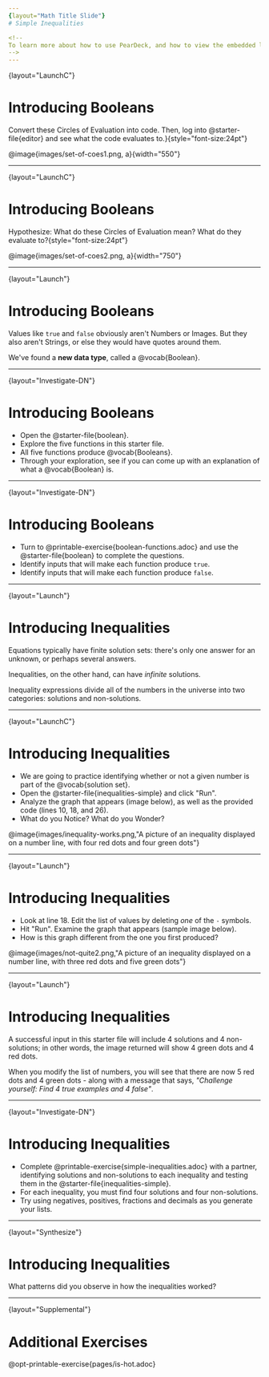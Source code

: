 ```yaml
---
{layout="Math Title Slide"}
# Simple Inequalities

<!--
To learn more about how to use PearDeck, and how to view the embedded links on these slides without going into present mode visit https://help.peardeck.com/en
-->
---
```

{layout="LaunchC"}
# Introducing Booleans 

Convert these Circles of Evaluation into code. Then, log into @starter-file{editor} and see what the code evaluates to.}{style="font-size:24pt"}

@image{images/set-of-coes1.png, a}{width="550"}


---
{layout="LaunchC"}
# Introducing Booleans 

Hypothesize: What do these Circles of Evaluation mean? What do they evaluate to?{style="font-size:24pt"}

@image{images/set-of-coes2.png, a}{width="750"}

---
{layout="Launch"}
# Introducing Booleans 

Values like `true` and `false` obviously aren't Numbers or Images. But they also aren't Strings, or else they would have quotes around them. 

We've found a __new data type__, called a @vocab{Boolean}.

---
{layout="Investigate-DN"}
# Introducing Booleans

* Open the @starter-file{boolean}.
* Explore the five functions in this starter file.
* All five functions produce @vocab{Booleans}. 
* Through your exploration, see if you can come up with an explanation of what a @vocab{Boolean} is.

---
{layout="Investigate-DN"}
# Introducing Booleans 

* Turn to @printable-exercise{boolean-functions.adoc} and use the @starter-file{boolean} to complete the questions.
* Identify inputs that will make each function produce `true`.
* Identify inputs that will make each function produce `false`.

<!--
Students will see functions on this page that they've never encountered before! But instead of answering their questions, encourage them to make a _guess_ about what they do, and then type it in to discover for themselves.
- Explicitly point out that _everything they know still works!_ They can use their reasoning about Circles of Evaluation and Contracts to figure things out.

Common Misconceptions
- Many students - especially traditionally high-achieving ones - will be very concerned about writing examples that are "wrong." The misconception here is that an expression that produces `false` is somehow _incorrect_. You can preempt this in advance, by explaining that our Boolean-producing functions _should sometimes return false_.
-->

---
{layout="Launch"}
# Introducing Inequalities

Equations typically have finite solution sets: there's only one answer for an unknown, or perhaps several answers. 

Inequalities, on the other hand, can have _infinite_ solutions.  

Inequality expressions divide all of the numbers in the universe into two categories: solutions and non-solutions.  

<!--
	_It is important that students learn to recognize that there are many possible solutions and non-solutions to an inequality and are able to identify whether or not a given number is or isn't part of the @vocab{solution set}._
-->


---
{layout="LaunchC"}
# Introducing Inequalities

- We are going to practice identifying whether or not a given number is part of the @vocab{solution set}.
- Open the @starter-file{inequalities-simple} and click "Run".
- Analyze the graph that appears (image below), as well as the provided code (lines 10, 18, and 26).
- What do you Notice? What do you Wonder?

@image{images/inequality-works.png,"A picture of an inequality displayed on a number line, with four red dots and four green dots"}

<!--
	Students might observe the following:

* This starter file includes a special `inequality` function that takes in a function __(which tests numbers in an inequality)__ and a list of 8 numbers __(to test in the function)__.

* When we click "Run", we see a graph of the inequality on a number line.

* The solution set is shaded in blue.

* The 8 numbers provided in the list are shown as dots on the numberline. They will appear:
** green _when they're part of the solution set_
** red _when they are non-solutions_
-->

---
{layout="Launch"}
# Introducing Inequalities

- Look at line 18. Edit the list of values by deleting _one_ of the `-` symbols.
- Hit "Run". Examine the graph that appears (sample image below).
- How is this graph different from the one you first produced?


@image{images/not-quite2.png,"A picture of an inequality displayed on a number line, with three red dots and five green dots"}

---
{layout="Launch"}
# Introducing Inequalities

A successful input in this starter file will include 4 solutions and 4 non-solutions; in other words, the image returned will show 4 green dots and 4 red dots.

When you modify the list of numbers, you will see that there are now 5 red dots and 4 green dots - along with a message that says, _"Challenge yourself: Find 4 true examples and 4 false"_.

---
{layout="Investigate-DN"}
# Introducing Inequalities

- Complete @printable-exercise{simple-inequalities.adoc} with a partner, identifying solutions and non-solutions to each inequality and testing them in the @starter-file{inequalities-simple}.
- For each inequality, you must find four solutions and four non-solutions.
- Try using negatives, positives, fractions and decimals as you generate your lists.

---
{layout="Synthesize"}
# Introducing Inequalities

What patterns did you observe in how the inequalities worked?

---
{layout="Supplemental"}
# Additional Exercises

@opt-printable-exercise{pages/is-hot.adoc}
